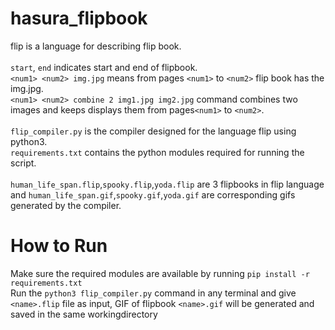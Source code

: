 # hasura_flipbook
flip is a language for describing flip book.<br />
<br />
`start`, `end` indicates start and end of flipbook. <br />
`<num1> <num2> img.jpg` means from pages `<num1>` to `<num2>` flip book has the img.jpg.<br />
`<num1> <num2> combine 2 img1.jpg img2.jpg` command combines two images and keeps displays them from pages`<num1>` to `<num2>`. <br />
<br />
`flip_compiler.py` is the compiler designed for the language flip using python3. <br />
`requirements.txt` contains the python modules required for running the script.<br />
<br />
`human_life_span.flip`,`spooky.flip`,`yoda.flip` are 3 flipbooks in flip language and `human_life_span.gif`,`spooky.gif`,`yoda.gif` are corresponding gifs generated by the compiler.<br />
# How to Run
  Make sure the required modules are available by running `pip install -r requirements.txt`<br />
  Run the `python3 flip_compiler.py` command in any terminal and give `<name>.flip` file as input, GIF of flipbook `<name>.gif` will be generated and saved in the same workingdirectory<br >
  

  
  
